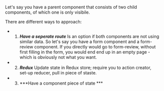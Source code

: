 Let's say you have a parent component that consists of two child components, of which one is only visibile. 

There are different ways to approach:
- 1. ***Have a seperate route*** Is an option if both components are not using similar data. So let's say you have a form component and a form-review component. If you directly would go to form-review, without first filling in the form, you would end end up in an empty page - which is obviously not what you want.
- 2. ***Redux*** Update state in Redux store; require you to action creator, set-up reducer, pull in piece of staste.
- 3. ***Have a component piece of state ***
